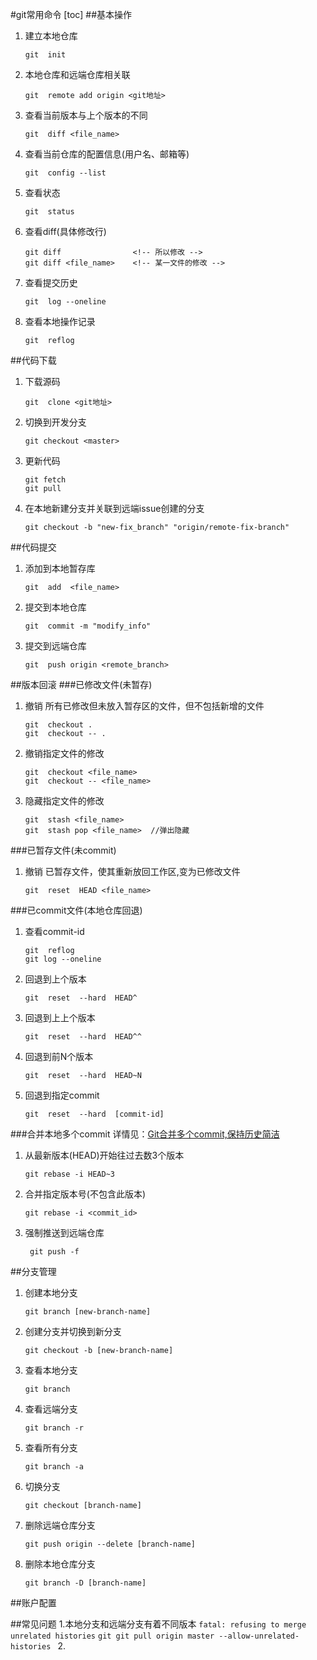 #git常用命令
[toc]
##基本操作
1. 建立本地仓库
    ```git
    git  init
    ```
2. 本地仓库和远端仓库相关联
    ```git
    git  remote add origin <git地址>
    ```
3. 查看当前版本与上个版本的不同
    ```git
    git  diff <file_name>
    ```
4. 查看当前仓库的配置信息(用户名、邮箱等)
    ```git
    git  config --list
    ```
5. 查看状态
    ```git
    git  status
    ```
6. 查看diff(具体修改行)
    ```git
    git diff                <!-- 所以修改 -->
    git diff <file_name>    <!-- 某一文件的修改 -->
    ```
7. 查看提交历史
    ```git
    git  log --oneline
    ```
8. 查看本地操作记录
    ```git
    git  reflog
    ```

##代码下载
1. 下载源码
    ```git
    git  clone <git地址>
    ```
2. 切换到开发分支
    ```git
    git checkout <master>
    ```
3. 更新代码
    ```git
    git fetch
    git pull
    ```
4. 在本地新建分支并关联到远端issue创建的分支
    ```git
    git checkout -b "new-fix_branch" "origin/remote-fix-branch"
    ```
##代码提交
1. 添加到本地暂存库
    ```git
    git  add  <file_name>
    ```
2. 提交到本地仓库
    ```git
    git  commit -m "modify_info"
    ```
3. 提交到远端仓库
    ```git
    git  push origin <remote_branch>
    ```
##版本回滚
###已修改文件(未暂存)
1. 撤销 所有已修改但未放入暂存区的文件，但不包括新增的文件
    ```git
    git  checkout .
    git  checkout -- .
    ```
2. 撤销指定文件的修改
    ```git
    git  checkout <file_name>
    git  checkout -- <file_name>
    ```
3. 隐藏指定文件的修改
    ```git
    git  stash <file_name>
    git  stash pop <file_name>  //弹出隐藏
    ```
###已暂存文件(未commit)
1. 撤销 已暂存文件，使其重新放回工作区,变为已修改文件
    ```git
    git  reset  HEAD <file_name>
    ```
###已commit文件(本地仓库回退)
1. 查看commit-id
    ```git
    git  reflog
    git log --oneline
    ```
2. 回退到上个版本
    ```git
    git  reset  --hard  HEAD^
    ```
3. 回退到上上个版本
    ```git
    git  reset  --hard  HEAD^^
    ```
4. 回退到前N个版本
    ```git
    git  reset  --hard  HEAD~N
    ```
5. 回退到指定commit
    ```git
    git  reset  --hard  [commit-id]
    ```
###合并本地多个commit
详情见：[Git合并多个commit,保持历史简洁](https://cloud.tencent.com/developer/article/1690638)
1. 从最新版本(HEAD)开始往过去数3个版本
    ```git
    git rebase -i HEAD~3
    ```
2. 合并指定版本号(不包含此版本)
    ```git
    git rebase -i <commit_id>
    ```
3. 强制推送到远端仓库
   ```git
    git push -f
    ```
##分支管理
1. 创建本地分支
    ```git
    git branch [new-branch-name]
    ```
2. 创建分支并切换到新分支
    ```git
    git checkout -b [new-branch-name]
    ```
3. 查看本地分支
    ```git
    git branch
    ```
4. 查看远端分支
    ```git
    git branch -r
    ```
5. 查看所有分支
    ```git
    git branch -a
    ```
6. 切换分支
    ```git
    git checkout [branch-name]
    ```
7. 删除远端仓库分支
    ```git
    git push origin --delete [branch-name]
    ```
8. 删除本地仓库分支
    ```git
    git branch -D [branch-name]
    ```
##账户配置

##常见问题
1.本地分支和远端分支有着不同版本 `fatal: refusing to merge unrelated histories`
    ```git
    git pull origin master --allow-unrelated-histories
    ```
2. 